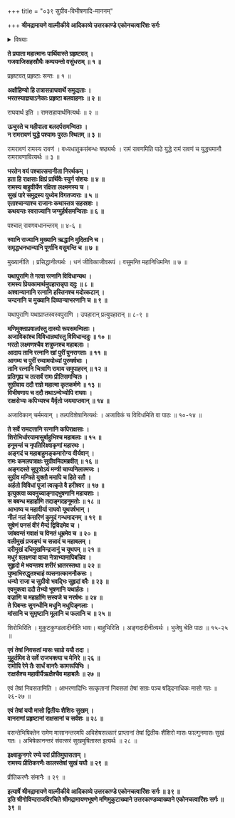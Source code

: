 +++
title = "०३९ सुग्रीव-विभीषणादि-माननम्"

+++
**श्रीमद्रामायणे वाल्मीकीये आदिकाव्ये उत्तरकाण्डे एकोनचत्वारिंशः सर्गः**

<details><summary>विषयाः</summary>

रामाभ्यनुज्ञानेन स्व-स्व-नगर-गतैस् तैस् तै राजभिः  
स्व-स्वानुगत-भरत-लक्ष्मण-शत्रुघ्न-द्वारा  
श्रीरामाय नाना-रत्नादि-रूपोपायन-प्रत्यर्पणम् ॥ १ ॥  
रामेण सुग्रीव-विभीषणदिभ्यस् तद्-रत्न-दानम् ॥ २ ॥  
रामेण सादरोपचार-लालितैः सुग्रीव-विभीषणादिभिर् अयोध्यायाम् एकं वत्सरं सुख-निवासः ॥ ३ ॥
</details>


**ते प्रयाता महात्मानः पार्थिवास्ते ग्रहृष्टवत् ।  
गजवाजिसहस्रौघैः कम्पयन्तो वसुंधराम् ॥ १ ॥**

प्रहृष्टवत् प्रहृष्टाः सन्तः ॥ १ ॥

**अक्षौहिण्यो हि तत्रासन्राघवार्थे समुद्यताः ।  
भरतस्याज्ञयाऽनेकाः प्रहृष्टा बलवाहनाः ॥ २ ॥**

राघवार्थ इति । रामसहायार्थमित्यर्थः ॥ २ ॥

**ऊचुस्ते च महीपाला बलदर्पसमन्विताः ।  
न रामरावणं युद्धे पश्यामः पुरतः स्थितम् ॥ ३ ॥**

रामरावणं रामस्य रावणं । वध्यधातुकसंबन्धः षष्ठ्यर्थः । रामं रावणमिति पाठे युद्धे रामं रावणं च युद्ध्यमानौ रामरावणावित्यर्थः ॥ ३ ॥

**भरतेन वयं पश्चात्समानीता निरर्थकम् ।  
हता हि राक्षसाः क्षिप्रं प्रार्थिवैः स्युर्न संशयः ॥ ४ ॥  
रामस्य बाहुवीर्येण रक्षिता लक्ष्मणस्य च ।  
सुखं पारे समुद्रस्य युध्येम विगतज्वराः ॥ ५ ॥  
एताश्चान्याश्च राजानः कथास्तत्र सहस्रशः ।  
कथयन्तः स्वराज्यानि जग्मुर्हर्षसमन्विताः ॥ ६ ॥**

पश्चात् रावणवधानन्तरम् ॥ ४-६ ॥

**स्वानि राज्यानि मुख्यानि ऋद्धानि मुदितानि च ।  
समृद्धधनधान्यानि पूर्णानि वसुमन्ति च ॥ ७ ॥**

मुख्यानीति । प्रसिद्धानीत्यर्थः । धनं जीविकाजीवरूपं । वसुमन्ति महानिधिमन्ति ॥ ७ ॥

**यथापुराणि ते गत्वा रत्नानि विविधान्यथ ।  
रामस्य प्रियकामार्थमुपहारान्नृपा ददुः ॥ ८ ॥  
अश्वान्यानानि रत्नानि हस्तिनश्च मदोत्कटान् ।  
चन्दनानि च मुख्यानि दिव्यान्याभरणानि च ॥ ९ ॥**

यथापुराणि यथाप्राप्तस्वस्वपुराणि । उपहारान् प्रत्युपहारान् ॥ ८-९ ॥

**मणिमुक्ताप्रवालांस्तु दास्यो रूपसमन्विताः ।  
अजाविकांश्च विविधान्रथांस्तु विविधान्ददुः ॥ १० ॥  
भरतो लक्ष्मणश्चैव शत्रुघ्नश्च महाबलाः ।  
आदाय तानि रत्नानि खां पुरीं पुनरागताः ॥ ११ ॥  
आगम्य च पुरीं रम्यामयोध्यां पुरुषर्षभाः ।  
तानि रत्नानि चित्राणि रामाय समुपाहरन् ॥ १२ ॥  
प्रतिगृह्य च तत्सर्वं रामः प्रीतिसमन्वितः ।  
सुग्रीवाय ददौ राज्ञे महात्मा कृतकर्मणे ॥ १३ ॥  
विभीषणाय च ददौ तथाऽन्येभ्योपि राघवः ।  
राक्षसेभ्यः कपिभ्यश्च यैर्वृतो जयमाप्तवान् ॥ १४ ॥**

अजाविकान् चर्ममयान् । तल्पविशेषानित्यर्थः । अजाविकं च विविधमिति वा पाठः ॥ १०-१४ ॥

**ते सर्वे रामदत्तानि रत्नानि कपिराक्षसाः ।  
शिरोभिर्धारयामासुर्बाहुभिश्च महाबलाः ॥ १५ ॥  
हनूमन्तं च नृपतिरिक्ष्वाकृणां महारथः ।  
अङ्गदं च महाबाहुमङ्कमारोग्य वीर्यवान् ।  
रामः कमलपत्राक्षः सुग्रीवमिदमब्रवीत् ॥ १६ ॥  
अङ्गदस्ते सुपुत्रोऽयं मन्त्री चाप्यनिलात्मजः ।  
सुग्रीव मन्त्रिते युक्तौ ममापि च हिते रतौ ।  
अर्हतो विविधां पूजां त्वत्कृते वै हरीश्वर ॥ १७ ॥  
इत्युक्त्वा व्यवमुच्याङ्गाद्भुषणानि महायशाः ।  
स बबन्ध महार्हाणि तदाङ्गदहनूमतोः ॥ १८ ॥  
आभाष्य च महावीर्या राघवो यूथपर्षभान् ।  
नीलं नलं केसरिणं कुमुदं गन्धमादनम् ॥ १९ ॥  
सुषेणं पनसं वीरं मैन्दं द्विविदमेव च ।  
जांबवन्तं गवाक्षं च विनतं धूम्रमेव च ॥ २० ॥  
वलीमुखं प्रजङ्घं च सन्नादं च महाबलम् ।  
दरीमुखं दधिमुखमिन्द्रजानुं च यूथपम् ॥ २१ ॥  
मधुरं श्लक्ष्णया वाचा नेत्राभ्यामापिबन्निव ।  
सुहृदो मे भवन्तश्व शरीरं भ्रातरस्तथा ॥ २२ ॥  
युष्माभिरुद्धृतश्चाहं व्यसनात्काननौकसः ।  
धन्यो राजा च सुग्रीवो भवद्भिः सुहृदां वरैः ॥ २३ ॥  
एवमुक्त्वा ददौ तेभ्यो भूषणानि यथार्हतः ।  
वज्राणि च महार्हाणि सस्वजे च नरर्षभः ॥ २४ ॥  
ते पिबन्तः सुगन्धीनि मधूनि मधुपिङ्गलाः ।  
मांसानि च सुमृष्टानि मूलानि च फलानि च ॥ २५ ॥**

शिरोभिरिति । मुकुटकुण्डलादीनीति भावः। बाहुभिरिति । अङ्गदादीनीत्यर्थः । भुजेषु चेति पाठः ॥ १५-२५ ॥

**एवं तेषां निवसतां मासः साग्रो ययौ तदा ।  
मुहूर्तमिव ते सर्वे राजभक्त्या च मेनिरे ॥ २६ ॥  
रामोपि रेमे तैः सार्धं वानरैः कामरूपिभिः ।  
राक्षसैश्च महावीर्यैऋक्षैश्चैव महाबलैः ॥ २७ ॥**

एवं तेषां निवसतामिति । आभरणादिभिः सत्कृतानां निवसतां तेषां साग्रः पञ्च षड्दिनाधिकः मासो गतः ॥ २६-२७ ॥

**एवं तेषां ययौ मासो द्वितीयः शैशिरः सुखम् ।  
वानराणां प्रहृष्टानां राक्षसानां च सर्वशः ॥ २८ ॥**

वसन्तेभिषिक्तेन रामेण मासानन्तरमपि अविशेषसत्कारं प्राप्तानां तेषां द्वितीयः शैशिरो मासः फाल्गुनमासः सुखं गतः । अभिषेकानन्तरं संवत्सरं सुखमुषितास्त इत्यर्थः ॥ २८ ॥

**इक्ष्वाकुनगरे रम्ये परां प्रीतिमुपासताम् ।  
रामस्य प्रीतिकरणैः कालस्तेषां सुखं ययौ ॥ २९ ॥**

प्रीतिकरणैः संमानैः ॥ २९ ॥

**इत्यार्षे श्रीमद्रामायणे वाल्मीकीये आदिकाव्ये उत्तरकाण्डे एकोनचत्वारिंशः सर्गः ॥ ३९ ॥  
इति श्रीगोविन्दराजविरचिते श्रीमद्रामायणभूषणे मणिमुकुटाख्याने उत्तरकाण्डव्याख्याने एकोनचत्वारिंशः सर्गः ॥ ३९ ॥**
